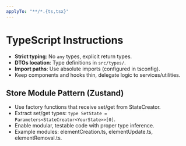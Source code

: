 ```yaml
---
applyTo: "**/*.{ts,tsx}"
---
```

# TypeScript Instructions
- **Strict typing**: No `any` types, explicit return types.
- **DTOs location**: Type definitions in `src/types/`.
- **Import paths**: Use absolute imports (configured in tsconfig).
- Keep components and hooks thin, delegate logic to services/utilities.

## Store Module Pattern (Zustand)
- Use factory functions that receive set/get from StateCreator.
- Extract set/get types: `type SetState = Parameters<StateCreator<YourState>>[0]`.
- Enable modular, testable code with proper type inference.
- Example modules: elementCreation.ts, elementUpdate.ts, elementRemoval.ts.

